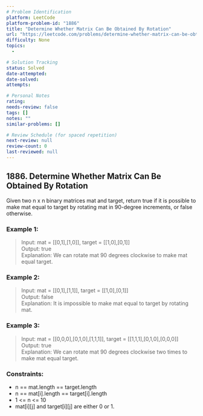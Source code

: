 ```yaml
---
# Problem Identification
platform: LeetCode
platform-problem-id: "1886"
title: "Determine Whether Matrix Can Be Obtained By Rotation"
url: "https://leetcode.com/problems/determine-whether-matrix-can-be-obtained-by-rotation/"
difficulty: None
topics:
  -

# Solution Tracking
status: Solved
date-attempted:
date-solved:
attempts:

# Personal Notes
rating:
needs-review: false
tags: []
notes: ""
similar-problems: []

# Review Schedule (for spaced repetition)
next-review: null
review-count: 0
last-reviewed: null
---
```


## 1886. Determine Whether Matrix Can Be Obtained By Rotation
Given two n x n binary matrices mat and target, return true if it is possible to make mat equal to target by rotating mat in 90-degree increments, or false otherwise.

### Example 1:

> Input: mat = [[0,1],[1,0]], target = [[1,0],[0,1]]<br/>
> Output: true<br/>
> Explanation: We can rotate mat 90 degrees clockwise to make mat equal target.

### Example 2:

> Input: mat = [[0,1],[1,1]], target = [[1,0],[0,1]]<br/>
> Output: false<br/>
> Explanation: It is impossible to make mat equal to target by rotating mat.

### Example 3:

> Input: mat = [[0,0,0],[0,1,0],[1,1,1]], target = [[1,1,1],[0,1,0],[0,0,0]]<br/>
> Output: true<br/>
> Explanation: We can rotate mat 90 degrees clockwise two times to make mat equal target.
 
### Constraints:

- n == mat.length == target.length
- n == mat[i].length == target[i].length
- 1 <= n <= 10
- mat[i][j] and target[i][j] are either 0 or 1.